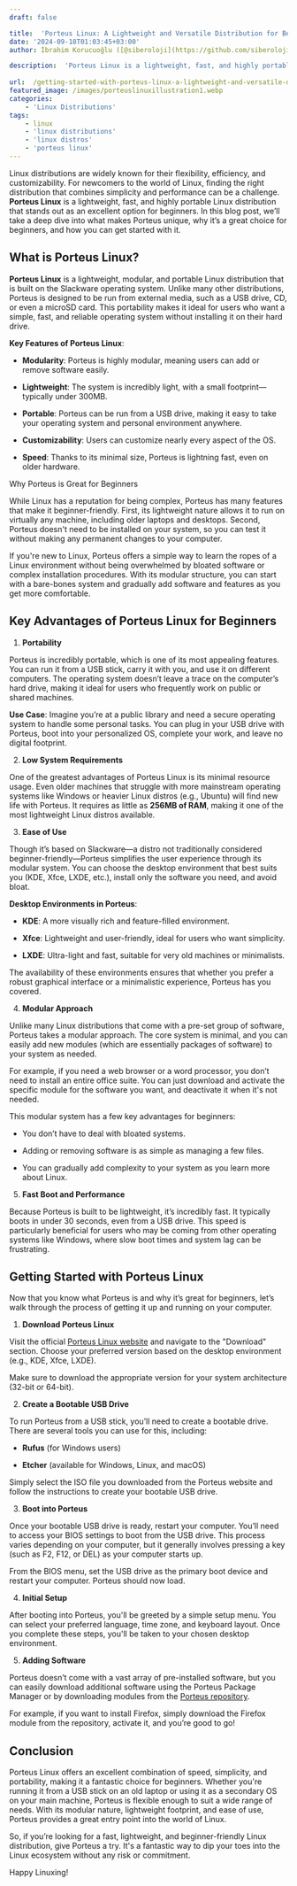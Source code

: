 ```yaml
---
draft: false

title:  'Porteus Linux: A Lightweight and Versatile Distribution for Beginners'
date: '2024-09-18T01:03:45+03:00'
author: İbrahim Korucuoğlu ([@siberoloji](https://github.com/siberoloji))

description:  'Porteus Linux is a lightweight, fast, and highly portable Linux distribution that stands out as an excellent option for beginners.' 
 
url:  /getting-started-with-porteus-linux-a-lightweight-and-versatile-distribution-for-beginners/ 
featured_image: /images/porteuslinuxillustration1.webp
categories:
    - 'Linux Distributions'
tags:
    - linux
    - 'linux distributions'
    - 'linux distros'
    - 'porteus linux'
---
```



Linux distributions are widely known for their flexibility, efficiency, and customizability. For newcomers to the world of Linux, finding the right distribution that combines simplicity and performance can be a challenge. **Porteus Linux** is a lightweight, fast, and highly portable Linux distribution that stands out as an excellent option for beginners. In this blog post, we’ll take a deep dive into what makes Porteus unique, why it’s a great choice for beginners, and how you can get started with it.





## What is Porteus Linux?



**Porteus Linux** is a lightweight, modular, and portable Linux distribution that is built on the Slackware operating system. Unlike many other distributions, Porteus is designed to be run from external media, such as a USB drive, CD, or even a microSD card. This portability makes it ideal for users who want a simple, fast, and reliable operating system without installing it on their hard drive.



**Key Features of Porteus Linux**:


* **Modularity**: Porteus is highly modular, meaning users can add or remove software easily.

* **Lightweight**: The system is incredibly light, with a small footprint—typically under 300MB.

* **Portable**: Porteus can be run from a USB drive, making it easy to take your operating system and personal environment anywhere.

* **Customizability**: Users can customize nearly every aspect of the OS.

* **Speed**: Thanks to its minimal size, Porteus is lightning fast, even on older hardware.




Why Porteus is Great for Beginners



While Linux has a reputation for being complex, Porteus has many features that make it beginner-friendly. First, its lightweight nature allows it to run on virtually any machine, including older laptops and desktops. Second, Porteus doesn't need to be installed on your system, so you can test it without making any permanent changes to your computer.



If you're new to Linux, Porteus offers a simple way to learn the ropes of a Linux environment without being overwhelmed by bloated software or complex installation procedures. With its modular structure, you can start with a bare-bones system and gradually add software and features as you get more comfortable.





## Key Advantages of Porteus Linux for Beginners



1. **Portability**



Porteus is incredibly portable, which is one of its most appealing features. You can run it from a USB stick, carry it with you, and use it on different computers. The operating system doesn’t leave a trace on the computer’s hard drive, making it ideal for users who frequently work on public or shared machines.



**Use Case**: Imagine you’re at a public library and need a secure operating system to handle some personal tasks. You can plug in your USB drive with Porteus, boot into your personalized OS, complete your work, and leave no digital footprint.



2. **Low System Requirements**



One of the greatest advantages of Porteus Linux is its minimal resource usage. Even older machines that struggle with more mainstream operating systems like Windows or heavier Linux distros (e.g., Ubuntu) will find new life with Porteus. It requires as little as **256MB of RAM**, making it one of the most lightweight Linux distros available.



3. **Ease of Use**



Though it’s based on Slackware—a distro not traditionally considered beginner-friendly—Porteus simplifies the user experience through its modular system. You can choose the desktop environment that best suits you (KDE, Xfce, LXDE, etc.), install only the software you need, and avoid bloat.



**Desktop Environments in Porteus**:


* **KDE**: A more visually rich and feature-filled environment.

* **Xfce**: Lightweight and user-friendly, ideal for users who want simplicity.

* **LXDE**: Ultra-light and fast, suitable for very old machines or minimalists.




The availability of these environments ensures that whether you prefer a robust graphical interface or a minimalistic experience, Porteus has you covered.



4. **Modular Approach**



Unlike many Linux distributions that come with a pre-set group of software, Porteus takes a modular approach. The core system is minimal, and you can easily add new modules (which are essentially packages of software) to your system as needed.



For example, if you need a web browser or a word processor, you don’t need to install an entire office suite. You can just download and activate the specific module for the software you want, and deactivate it when it's not needed.



This modular system has a few key advantages for beginners:


* You don’t have to deal with bloated systems.

* Adding or removing software is as simple as managing a few files.

* You can gradually add complexity to your system as you learn more about Linux.




5. **Fast Boot and Performance**



Because Porteus is built to be lightweight, it’s incredibly fast. It typically boots in under 30 seconds, even from a USB drive. This speed is particularly beneficial for users who may be coming from other operating systems like Windows, where slow boot times and system lag can be frustrating.





## Getting Started with Porteus Linux



Now that you know what Porteus is and why it’s great for beginners, let’s walk through the process of getting it up and running on your computer.



1. **Download Porteus Linux**



Visit the official <a href="http://www.porteus.org/">Porteus Linux website</a> and navigate to the "Download" section. Choose your preferred version based on the desktop environment (e.g., KDE, Xfce, LXDE).



Make sure to download the appropriate version for your system architecture (32-bit or 64-bit).



2. **Create a Bootable USB Drive**



To run Porteus from a USB stick, you’ll need to create a bootable drive. There are several tools you can use for this, including:


* **Rufus** (for Windows users)

* **Etcher** (available for Windows, Linux, and macOS)




Simply select the ISO file you downloaded from the Porteus website and follow the instructions to create your bootable USB drive.



3. **Boot into Porteus**



Once your bootable USB drive is ready, restart your computer. You’ll need to access your BIOS settings to boot from the USB drive. This process varies depending on your computer, but it generally involves pressing a key (such as F2, F12, or DEL) as your computer starts up.



From the BIOS menu, set the USB drive as the primary boot device and restart your computer. Porteus should now load.



4. **Initial Setup**



After booting into Porteus, you'll be greeted by a simple setup menu. You can select your preferred language, time zone, and keyboard layout. Once you complete these steps, you'll be taken to your chosen desktop environment.



5. **Adding Software**



Porteus doesn’t come with a vast array of pre-installed software, but you can easily download additional software using the Porteus Package Manager or by downloading modules from the <a href="http://www.porteus.org/modules.html">Porteus repository</a>.



For example, if you want to install Firefox, simply download the Firefox module from the repository, activate it, and you’re good to go!





## Conclusion



Porteus Linux offers an excellent combination of speed, simplicity, and portability, making it a fantastic choice for beginners. Whether you're running it from a USB stick on an old laptop or using it as a secondary OS on your main machine, Porteus is flexible enough to suit a wide range of needs. With its modular nature, lightweight footprint, and ease of use, Porteus provides a great entry point into the world of Linux.



So, if you’re looking for a fast, lightweight, and beginner-friendly Linux distribution, give Porteus a try. It's a fantastic way to dip your toes into the Linux ecosystem without any risk or commitment.



Happy Linuxing!
